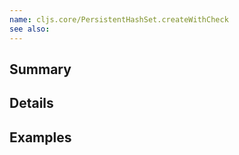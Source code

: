 ```yaml
---
name: cljs.core/PersistentHashSet.createWithCheck
see also:
---
```


## Summary

## Details

## Examples
